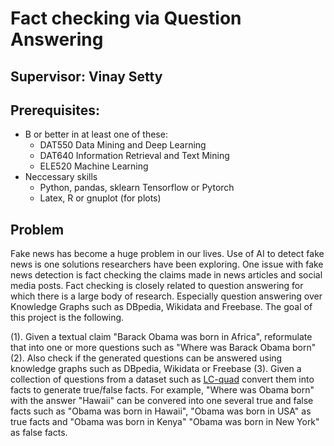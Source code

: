 # Fact checking via Question Answering 

## Supervisor: Vinay Setty

## Prerequisites:
  - B or better in at least one of these:
    - DAT550 Data Mining and Deep Learning
    - DAT640 Information Retrieval and Text Mining
    - ELE520 Machine Learning
  - Neccessary skills
    - Python, pandas, sklearn Tensorflow or Pytorch
    - Latex, R or gnuplot (for plots)
  
## Problem
  
Fake news has become a huge problem in our lives. Use of AI to detect fake news is one solutions researchers have been exploring. One issue with fake news detection is fact checking the claims made in news articles and social media posts. Fact checking is closely related to question answering for which there is a large body of research. Especially question answering over Knowledge Graphs such as DBpedia, Wikidata and Freebase. The goal of this project is the following.

(1). Given a textual claim "Barack Obama was born in Africa", reformulate that into one or more questions such as "Where was Barack Obama born"
(2). Also check if the generated questions can be answered using knowledge graphs such as DBpedia, Wikidata or Freebase
(3). Given a collection of questions from a dataset such as [LC-quad](http://lc-quad.sda.tech/) convert them into facts to generate true/false facts. For example, "Where was Obama born" with the answer "Hawaii" can be convered into one several true and false facts such as "Obama was born in Hawaii", "Obama was born in USA" as true facts and "Obama was born in Kenya" "Obama was born in New York" as false facts.
